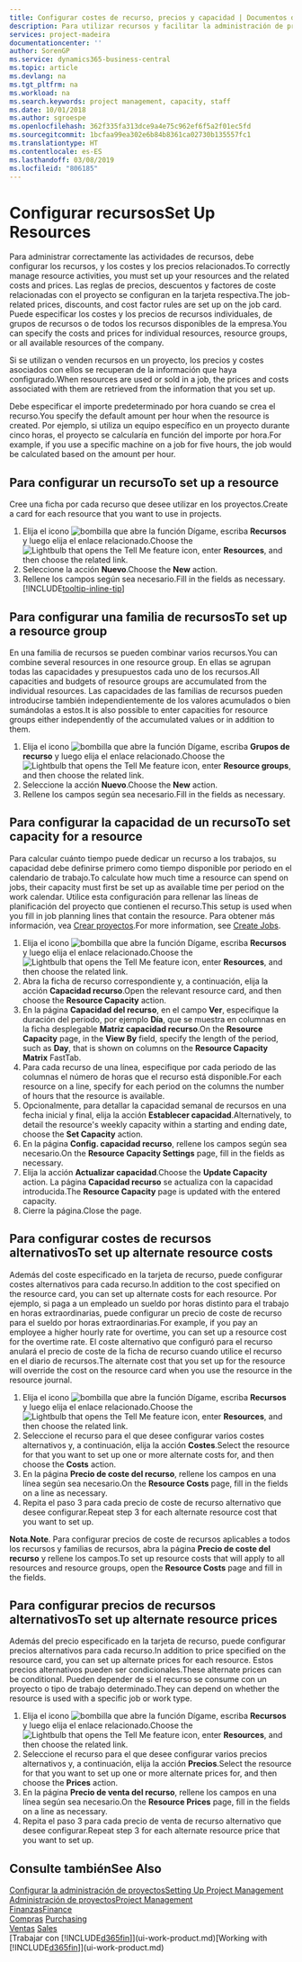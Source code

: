 ```yaml
---
title: Configurar costes de recurso, precios y capacidad | Documentos de Microsoft
description: Para utilizar recursos y facilitar la administración de proyectos, especifique costes y precios para recursos individuales o grupos de recursos, y configure la capacidad de recursos.
services: project-madeira
documentationcenter: ''
author: SorenGP
ms.service: dynamics365-business-central
ms.topic: article
ms.devlang: na
ms.tgt_pltfrm: na
ms.workload: na
ms.search.keywords: project management, capacity, staff
ms.date: 10/01/2018
ms.author: sgroespe
ms.openlocfilehash: 362f335fa313dce9a4e75c962ef6f5a2f01ec5fd
ms.sourcegitcommit: 1bcfaa99ea302e6b84b8361ca02730b135557fc1
ms.translationtype: HT
ms.contentlocale: es-ES
ms.lasthandoff: 03/08/2019
ms.locfileid: "806185"
---
```

# <a name="set-up-resources"></a><span data-ttu-id="2cf15-103">Configurar recursos</span><span class="sxs-lookup"><span data-stu-id="2cf15-103">Set Up Resources</span></span>
<span data-ttu-id="2cf15-104">Para administrar correctamente las actividades de recursos, debe configurar los recursos, y los costes y los precios relacionados.</span><span class="sxs-lookup"><span data-stu-id="2cf15-104">To correctly manage resource activities, you must set up your resources and the related costs and prices.</span></span> <span data-ttu-id="2cf15-105">Las reglas de precios, descuentos y factores de coste relacionadas con el proyecto se configuran en la tarjeta respectiva.</span><span class="sxs-lookup"><span data-stu-id="2cf15-105">The job-related prices, discounts, and cost factor rules are set up on the job card.</span></span> <span data-ttu-id="2cf15-106">Puede especificar los costes y los precios de recursos individuales, de grupos de recursos o de todos los recursos disponibles de la empresa.</span><span class="sxs-lookup"><span data-stu-id="2cf15-106">You can specify the costs and prices for individual resources, resource groups, or all available resources of the company.</span></span>

<span data-ttu-id="2cf15-107">Si se utilizan o venden recursos en un proyecto, los precios y costes asociados con ellos se recuperan de la información que haya configurado.</span><span class="sxs-lookup"><span data-stu-id="2cf15-107">When resources are used or sold in a job, the prices and costs associated with them are retrieved from the information that you set up.</span></span>

<span data-ttu-id="2cf15-108">Debe especificar el importe predeterminado por hora cuando se crea el recurso.</span><span class="sxs-lookup"><span data-stu-id="2cf15-108">You specify the default amount per hour when the resource is created.</span></span> <span data-ttu-id="2cf15-109">Por ejemplo, si utiliza un equipo específico en un proyecto durante cinco horas, el proyecto se calcularía en función del importe por hora.</span><span class="sxs-lookup"><span data-stu-id="2cf15-109">For example, if you use a specific machine on a job for five hours, the job would be calculated based on the amount per hour.</span></span>

## <a name="to-set-up-a-resource"></a><span data-ttu-id="2cf15-110">Para configurar un recurso</span><span class="sxs-lookup"><span data-stu-id="2cf15-110">To set up a resource</span></span>
<span data-ttu-id="2cf15-111">Cree una ficha por cada recurso que desee utilizar en los proyectos.</span><span class="sxs-lookup"><span data-stu-id="2cf15-111">Create a card for each resource that you want to use in projects.</span></span>

1. <span data-ttu-id="2cf15-112">Elija el icono ![bombilla que abre la función Dígame](media/ui-search/search_small.png "Dígame que desea hacer"), escriba **Recursos** y luego elija el enlace relacionado.</span><span class="sxs-lookup"><span data-stu-id="2cf15-112">Choose the ![Lightbulb that opens the Tell Me feature](media/ui-search/search_small.png "Tell me what you want to do") icon, enter **Resources**, and then choose the related link.</span></span>
2. <span data-ttu-id="2cf15-113">Seleccione la acción **Nuevo**.</span><span class="sxs-lookup"><span data-stu-id="2cf15-113">Choose the **New** action.</span></span>
3. <span data-ttu-id="2cf15-114">Rellene los campos según sea necesario.</span><span class="sxs-lookup"><span data-stu-id="2cf15-114">Fill in the fields as necessary.</span></span> [!INCLUDE[tooltip-inline-tip](includes/tooltip-inline-tip_md.md)]  

## <a name="to-set-up-a-resource-group"></a><span data-ttu-id="2cf15-115">Para configurar una familia de recursos</span><span class="sxs-lookup"><span data-stu-id="2cf15-115">To set up a resource group</span></span>
<span data-ttu-id="2cf15-116">En una familia de recursos se pueden combinar varios recursos.</span><span class="sxs-lookup"><span data-stu-id="2cf15-116">You can combine several resources in one resource group.</span></span> <span data-ttu-id="2cf15-117">En ellas se agrupan todas las capacidades y presupuestos cada uno de los recursos.</span><span class="sxs-lookup"><span data-stu-id="2cf15-117">All capacities and budgets of resource groups are accumulated from the individual resources.</span></span> <span data-ttu-id="2cf15-118">Las capacidades de las familias de recursos pueden introducirse también independientemente de los valores acumulados o bien sumándolas a estos.</span><span class="sxs-lookup"><span data-stu-id="2cf15-118">It is also possible to enter capacities for resource groups either independently of the accumulated values or in addition to them.</span></span>

1. <span data-ttu-id="2cf15-119">Elija el icono ![bombilla que abre la función Dígame](media/ui-search/search_small.png "Dígame que desea hacer"), escriba **Grupos de recurso** y luego elija el enlace relacionado.</span><span class="sxs-lookup"><span data-stu-id="2cf15-119">Choose the ![Lightbulb that opens the Tell Me feature](media/ui-search/search_small.png "Tell me what you want to do") icon, enter **Resource groups**, and then choose the related link.</span></span>
2. <span data-ttu-id="2cf15-120">Seleccione la acción **Nuevo**.</span><span class="sxs-lookup"><span data-stu-id="2cf15-120">Choose the **New** action.</span></span>
3. <span data-ttu-id="2cf15-121">Rellene los campos según sea necesario.</span><span class="sxs-lookup"><span data-stu-id="2cf15-121">Fill in the fields as necessary.</span></span>

## <a name="to-set-capacity-for-a-resource"></a><span data-ttu-id="2cf15-122">Para configurar la capacidad de un recurso</span><span class="sxs-lookup"><span data-stu-id="2cf15-122">To set capacity for a resource</span></span>
<span data-ttu-id="2cf15-123">Para calcular cuánto tiempo puede dedicar un recurso a los trabajos, su capacidad debe definirse primero como tiempo disponible por periodo en el calendario de trabajo.</span><span class="sxs-lookup"><span data-stu-id="2cf15-123">To calculate how much time a resource can spend on jobs, their capacity must first be set up as available time per period on the work calendar.</span></span> <span data-ttu-id="2cf15-124">Utilice esta configuración para rellenar las líneas de planificación del proyecto que contienen el recurso.</span><span class="sxs-lookup"><span data-stu-id="2cf15-124">This setup is used when you fill in job planning lines that contain the resource.</span></span> <span data-ttu-id="2cf15-125">Para obtener más información, vea [Crear proyectos](projects-how-create-jobs.md).</span><span class="sxs-lookup"><span data-stu-id="2cf15-125">For more information, see [Create Jobs](projects-how-create-jobs.md).</span></span>

1. <span data-ttu-id="2cf15-126">Elija el icono ![bombilla que abre la función Dígame](media/ui-search/search_small.png "Dígame que desea hacer"), escriba **Recursos** y luego elija el enlace relacionado.</span><span class="sxs-lookup"><span data-stu-id="2cf15-126">Choose the ![Lightbulb that opens the Tell Me feature](media/ui-search/search_small.png "Tell me what you want to do") icon, enter **Resources**, and then choose the related link.</span></span>
2. <span data-ttu-id="2cf15-127">Abra la ficha de recurso correspondiente y, a continuación, elija la acción **Capacidad recurso**.</span><span class="sxs-lookup"><span data-stu-id="2cf15-127">Open the relevant resource card, and then choose the **Resource Capacity** action.</span></span>
3. <span data-ttu-id="2cf15-128">En la página **Capacidad del recurso**, en el campo **Ver**, especifique la duración del periodo, por ejemplo **Día**, que se muestra en columnas en la ficha desplegable **Matriz capacidad recurso**.</span><span class="sxs-lookup"><span data-stu-id="2cf15-128">On the **Resource Capacity** page, in the **View By** field, specify the length of the period, such as **Day**, that is shown on columns on the **Resource Capacity Matrix** FastTab.</span></span>
4. <span data-ttu-id="2cf15-129">Para cada recurso de una línea, especifique por cada periodo de las columnas el número de horas que el recurso está disponible.</span><span class="sxs-lookup"><span data-stu-id="2cf15-129">For each resource on a line, specify for each period on the columns the number of hours that the resource is available.</span></span>
5. <span data-ttu-id="2cf15-130">Opcionalmente, para detallar la capacidad semanal de recursos en una fecha inicial y final, elija la acción **Establecer capacidad**.</span><span class="sxs-lookup"><span data-stu-id="2cf15-130">Alternatively, to detail the resource's weekly capacity within a starting and ending date, choose the **Set Capacity** action.</span></span>
6. <span data-ttu-id="2cf15-131">En la página **Config. capacidad recurso**, rellene los campos según sea necesario.</span><span class="sxs-lookup"><span data-stu-id="2cf15-131">On the **Resource Capacity Settings** page, fill in the fields as necessary.</span></span>
7. <span data-ttu-id="2cf15-132">Elija la acción **Actualizar capacidad**.</span><span class="sxs-lookup"><span data-stu-id="2cf15-132">Choose the **Update Capacity** action.</span></span> <span data-ttu-id="2cf15-133">La página **Capacidad recurso** se actualiza con la capacidad introducida.</span><span class="sxs-lookup"><span data-stu-id="2cf15-133">The **Resource Capacity** page is updated with the entered capacity.</span></span>
8. <span data-ttu-id="2cf15-134">Cierre la página.</span><span class="sxs-lookup"><span data-stu-id="2cf15-134">Close the page.</span></span>

## <a name="to-set-up-alternate-resource-costs"></a><span data-ttu-id="2cf15-135">Para configurar costes de recursos alternativos</span><span class="sxs-lookup"><span data-stu-id="2cf15-135">To set up alternate resource costs</span></span>
<span data-ttu-id="2cf15-136">Además del coste especificado en la tarjeta de recurso, puede configurar costes alternativos para cada recurso.</span><span class="sxs-lookup"><span data-stu-id="2cf15-136">In addition to the cost specified on the resource card, you can set up alternate costs for each resource.</span></span> <span data-ttu-id="2cf15-137">Por ejemplo, si paga a un empleado un sueldo por horas distinto para el trabajo en horas extraordinarias, puede configurar un precio de coste de recurso para el sueldo por horas extraordinarias.</span><span class="sxs-lookup"><span data-stu-id="2cf15-137">For example, if you pay an employee a higher hourly rate for overtime, you can set up a resource cost for the overtime rate.</span></span> <span data-ttu-id="2cf15-138">El coste alternativo que configuró para el recurso anulará el precio de coste de la ficha de recurso cuando utilice el recurso en el diario de recursos.</span><span class="sxs-lookup"><span data-stu-id="2cf15-138">The alternate cost that you set up for the resource will override the cost on the resource card when you use the resource in the resource journal.</span></span>

1. <span data-ttu-id="2cf15-139">Elija el icono ![bombilla que abre la función Dígame](media/ui-search/search_small.png "Dígame que desea hacer"), escriba **Recursos** y luego elija el enlace relacionado.</span><span class="sxs-lookup"><span data-stu-id="2cf15-139">Choose the ![Lightbulb that opens the Tell Me feature](media/ui-search/search_small.png "Tell me what you want to do") icon, enter **Resources**, and then choose the related link.</span></span>  
2. <span data-ttu-id="2cf15-140">Seleccione el recurso para el que desee configurar varios costes alternativos y, a continuación, elija la acción **Costes**.</span><span class="sxs-lookup"><span data-stu-id="2cf15-140">Select the resource for that you want to set up one or more alternate costs for, and then choose the **Costs** action.</span></span>  
3. <span data-ttu-id="2cf15-141">En la página **Precio de coste del recurso**, rellene los campos en una línea según sea necesario.</span><span class="sxs-lookup"><span data-stu-id="2cf15-141">On the **Resource Costs** page, fill in the fields on a line as necessary.</span></span>  
4. <span data-ttu-id="2cf15-142">Repita el paso 3 para cada precio de coste de recurso alternativo que desee configurar.</span><span class="sxs-lookup"><span data-stu-id="2cf15-142">Repeat step 3 for each alternate resource cost that you want to set up.</span></span>

<span data-ttu-id="2cf15-143">**Nota**.</span><span class="sxs-lookup"><span data-stu-id="2cf15-143">**Note**.</span></span> <span data-ttu-id="2cf15-144">Para configurar precios de coste de recursos aplicables a todos los recursos y familias de recursos, abra la página **Precio de coste del recurso** y rellene los campos.</span><span class="sxs-lookup"><span data-stu-id="2cf15-144">To set up resource costs that will apply to all resources and resource groups, open the **Resource Costs** page and fill in the fields.</span></span>

## <a name="to-set-up-alternate-resource-prices"></a><span data-ttu-id="2cf15-145">Para configurar precios de recursos alternativos</span><span class="sxs-lookup"><span data-stu-id="2cf15-145">To set up alternate resource prices</span></span>
<span data-ttu-id="2cf15-146">Además del precio especificado en la tarjeta de recurso, puede configurar precios alternativos para cada recurso.</span><span class="sxs-lookup"><span data-stu-id="2cf15-146">In addition to price specified on the resource card, you can set up alternate prices for each resource.</span></span> <span data-ttu-id="2cf15-147">Estos precios alternativos pueden ser condicionales.</span><span class="sxs-lookup"><span data-stu-id="2cf15-147">These alternate prices can be conditional.</span></span> <span data-ttu-id="2cf15-148">Pueden depender de si el recurso se consume con un proyecto o tipo de trabajo determinado.</span><span class="sxs-lookup"><span data-stu-id="2cf15-148">They can depend on whether the resource is used with a specific job or work type.</span></span>

1. <span data-ttu-id="2cf15-149">Elija el icono ![bombilla que abre la función Dígame](media/ui-search/search_small.png "Dígame que desea hacer"), escriba **Recursos** y luego elija el enlace relacionado.</span><span class="sxs-lookup"><span data-stu-id="2cf15-149">Choose the ![Lightbulb that opens the Tell Me feature](media/ui-search/search_small.png "Tell me what you want to do") icon, enter **Resources**, and then choose the related link.</span></span>
2. <span data-ttu-id="2cf15-150">Seleccione el recurso para el que desee configurar varios precios alternativos y, a continuación, elija la acción **Precios**.</span><span class="sxs-lookup"><span data-stu-id="2cf15-150">Select the resource for that you want to set up one or more alternate prices for, and then choose the **Prices** action.</span></span>
3. <span data-ttu-id="2cf15-151">En la página **Precio de venta del recurso**, rellene los campos en una línea según sea necesario.</span><span class="sxs-lookup"><span data-stu-id="2cf15-151">On the **Resource Prices** page, fill in the fields on a line as necessary.</span></span>
4. <span data-ttu-id="2cf15-152">Repita el paso 3 para cada precio de venta de recurso alternativo que desee configurar.</span><span class="sxs-lookup"><span data-stu-id="2cf15-152">Repeat step 3 for each alternate resource price that you want to set up.</span></span>

## <a name="see-also"></a><span data-ttu-id="2cf15-153">Consulte también</span><span class="sxs-lookup"><span data-stu-id="2cf15-153">See Also</span></span>
[<span data-ttu-id="2cf15-154">Configurar la administración de proyectos</span><span class="sxs-lookup"><span data-stu-id="2cf15-154">Setting Up Project Management</span></span>](projects-setup-projects.md)  
[<span data-ttu-id="2cf15-155">Administración de proyectos</span><span class="sxs-lookup"><span data-stu-id="2cf15-155">Project Management</span></span>](projects-manage-projects.md)  
[<span data-ttu-id="2cf15-156">Finanzas</span><span class="sxs-lookup"><span data-stu-id="2cf15-156">Finance</span></span>](finance.md)  
<span data-ttu-id="2cf15-157">[Compras](purchasing-manage-purchasing.md)       </span><span class="sxs-lookup"><span data-stu-id="2cf15-157">[Purchasing](purchasing-manage-purchasing.md)       </span></span>  
<span data-ttu-id="2cf15-158">[Ventas](sales-manage-sales.md)    </span><span class="sxs-lookup"><span data-stu-id="2cf15-158">[Sales](sales-manage-sales.md)    </span></span>  
<span data-ttu-id="2cf15-159">[Trabajar con [!INCLUDE[d365fin](includes/d365fin_md.md)]](ui-work-product.md)</span><span class="sxs-lookup"><span data-stu-id="2cf15-159">[Working with [!INCLUDE[d365fin](includes/d365fin_md.md)]](ui-work-product.md)</span></span>  
